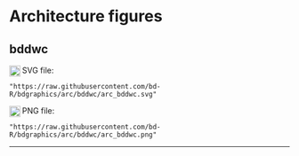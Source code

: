 # Architecture figures


## bddwc

<img align="left" width="20" height="20" src="https://raw.githubusercontent.com/bd-R/bdgraphics/arc/bddwc/arc_bddwc.svg">

SVG file:
```
"https://raw.githubusercontent.com/bd-R/bdgraphics/arc/bddwc/arc_bddwc.svg"
```

<img align="left" width="20" height="20" src="https://raw.githubusercontent.com/bd-R/bdgraphics/arc/bddwc/arc_bddwc.png">

PNG file:
```
"https://raw.githubusercontent.com/bd-R/bdgraphics/arc/bddwc/arc_bddwc.png"
```
---